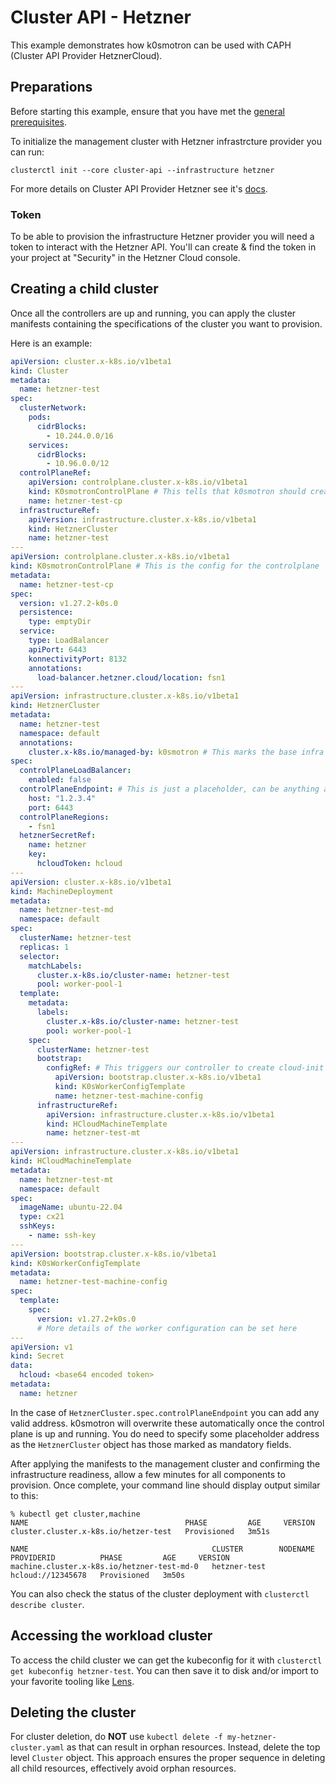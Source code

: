 # Cluster API - Hetzner

This example demonstrates how k0smotron can be used with CAPH (Cluster API Provider HetznerCloud).

## Preparations

Before starting this example, ensure that you have met the [general prerequisites](capi-examples.md#prerequisites).

To initialize the management cluster with Hetzner infrastrcture provider you can run:

```
clusterctl init --core cluster-api --infrastructure hetzner
```

For more details on Cluster API Provider Hetzner see it's [docs](https://github.com/syself/cluster-api-provider-hetzner/tree/main/docs).

### Token

To be able to provision the infrastructure Hetzner provider you will need a token to interact with the Hetzner API. You'll can create & find the token in your project at "Security" in the Hetzner Cloud console.

## Creating a child cluster

Once all the controllers are up and running, you can apply the cluster manifests containing the specifications of the cluster you want to provision.

Here is an example:

```yaml
apiVersion: cluster.x-k8s.io/v1beta1
kind: Cluster
metadata:
  name: hetzner-test
spec:
  clusterNetwork:
    pods:
      cidrBlocks:
        - 10.244.0.0/16
    services:
      cidrBlocks:
        - 10.96.0.0/12
  controlPlaneRef:
    apiVersion: controlplane.cluster.x-k8s.io/v1beta1
    kind: K0smotronControlPlane # This tells that k0smotron should create the controlplane
    name: hetzner-test-cp
  infrastructureRef:
    apiVersion: infrastructure.cluster.x-k8s.io/v1beta1
    kind: HetznerCluster
    name: hetzner-test
---
apiVersion: controlplane.cluster.x-k8s.io/v1beta1
kind: K0smotronControlPlane # This is the config for the controlplane
metadata:
  name: hetzner-test-cp
spec:
  version: v1.27.2-k0s.0
  persistence:
    type: emptyDir
  service:
    type: LoadBalancer
    apiPort: 6443
    konnectivityPort: 8132
    annotations:
      load-balancer.hetzner.cloud/location: fsn1
---
apiVersion: infrastructure.cluster.x-k8s.io/v1beta1
kind: HetznerCluster
metadata:
  name: hetzner-test
  namespace: default
  annotations:
    cluster.x-k8s.io/managed-by: k0smotron # This marks the base infra to be self managed. The value of the annotation is irrelevant, as long as there is a value.
spec:
  controlPlaneLoadBalancer:
    enabled: false
  controlPlaneEndpoint: # This is just a placeholder, can be anything as k0smotron will overwrite it
    host: "1.2.3.4"
    port: 6443
  controlPlaneRegions:
    - fsn1
  hetznerSecretRef:
    name: hetzner
    key:
      hcloudToken: hcloud
---
apiVersion: cluster.x-k8s.io/v1beta1
kind: MachineDeployment
metadata:
  name: hetzner-test-md
  namespace: default
spec:
  clusterName: hetzner-test
  replicas: 1
  selector:
    matchLabels:
      cluster.x-k8s.io/cluster-name: hetzner-test
      pool: worker-pool-1
  template:
    metadata:
      labels:
        cluster.x-k8s.io/cluster-name: hetzner-test
        pool: worker-pool-1
    spec:
      clusterName: hetzner-test
      bootstrap:
        configRef: # This triggers our controller to create cloud-init secret
          apiVersion: bootstrap.cluster.x-k8s.io/v1beta1
          kind: K0sWorkerConfigTemplate
          name: hetzner-test-machine-config
      infrastructureRef:
        apiVersion: infrastructure.cluster.x-k8s.io/v1beta1
        kind: HCloudMachineTemplate
        name: hetzner-test-mt
---
apiVersion: infrastructure.cluster.x-k8s.io/v1beta1
kind: HCloudMachineTemplate
metadata:
  name: hetzner-test-mt
  namespace: default
spec:
  imageName: ubuntu-22.04
  type: cx21
  sshKeys:
    - name: ssh-key
---
apiVersion: bootstrap.cluster.x-k8s.io/v1beta1
kind: K0sWorkerConfigTemplate
metadata:
  name: hetzner-test-machine-config
spec:
  template:
    spec:
      version: v1.27.2+k0s.0
      # More details of the worker configuration can be set here
---
apiVersion: v1
kind: Secret
data:
  hcloud: <base64 encoded token>
metadata:
  name: hetzner
```

In the case of `HetznerCluster.spec.controlPlaneEndpoint` you can add any valid address. k0smotron will overwrite these automatically once the control plane is up and running. You do need to specify some placeholder address as the `HetznerCluster` object has those marked as mandatory fields.

After applying the manifests to the management cluster and confirming the infrastructure readiness, allow a few minutes for all components to provision. Once complete, your command line should display output similar to this:

```
% kubectl get cluster,machine
NAME                                   PHASE         AGE     VERSION
cluster.cluster.x-k8s.io/hetzer-test   Provisioned   3m51s

NAME                                         CLUSTER        NODENAME   PROVIDERID          PHASE         AGE     VERSION
machine.cluster.x-k8s.io/hetzner-test-md-0   hetzner-test              hcloud://12345678   Provisioned   3m50s
```

You can also check the status of the cluster deployment with `clusterctl describe cluster`.

## Accessing the workload cluster

To access the child cluster we can get the kubeconfig for it with `clusterctl get kubeconfig hetzner-test`. You can then save it to disk and/or import to your favorite tooling like [Lens](https://k8slens.dev).

## Deleting the cluster

For cluster deletion, do **NOT** use `kubectl delete -f my-hetzner-cluster.yaml` as that can result in orphan resources. Instead, delete the top level `Cluster` object. This approach ensures the proper sequence in deleting all child resources, effectively avoid orphan resources.
